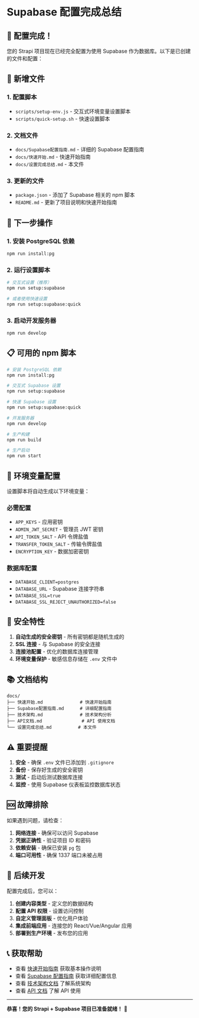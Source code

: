 # Supabase 配置完成总结

## 🎉 配置完成！

您的 Strapi 项目现在已经完全配置为使用 Supabase 作为数据库。以下是已创建的文件和配置：

## 📁 新增文件

### 1. 配置脚本
- `scripts/setup-env.js` - 交互式环境变量设置脚本
- `scripts/quick-setup.sh` - 快速设置脚本

### 2. 文档文件
- `docs/Supabase配置指南.md` - 详细的 Supabase 配置指南
- `docs/快速开始.md` - 快速开始指南
- `docs/设置完成总结.md` - 本文件

### 3. 更新的文件
- `package.json` - 添加了 Supabase 相关的 npm 脚本
- `README.md` - 更新了项目说明和快速开始指南

## 🚀 下一步操作

### 1. 安装 PostgreSQL 依赖
```bash
npm run install:pg
```

### 2. 运行设置脚本
```bash
# 交互式设置（推荐）
npm run setup:supabase

# 或者使用快速设置
npm run setup:supabase:quick
```

### 3. 启动开发服务器
```bash
npm run develop
```

## 📋 可用的 npm 脚本

```bash
# 安装 PostgreSQL 依赖
npm run install:pg

# 交互式 Supabase 设置
npm run setup:supabase

# 快速 Supabase 设置
npm run setup:supabase:quick

# 开发服务器
npm run develop

# 生产构建
npm run build

# 生产启动
npm run start
```

## 🔧 环境变量配置

设置脚本将自动生成以下环境变量：

### 必需配置
- `APP_KEYS` - 应用密钥
- `ADMIN_JWT_SECRET` - 管理员 JWT 密钥
- `API_TOKEN_SALT` - API 令牌盐值
- `TRANSFER_TOKEN_SALT` - 传输令牌盐值
- `ENCRYPTION_KEY` - 数据加密密钥

### 数据库配置
- `DATABASE_CLIENT=postgres`
- `DATABASE_URL` - Supabase 连接字符串
- `DATABASE_SSL=true`
- `DATABASE_SSL_REJECT_UNAUTHORIZED=false`

## 🔐 安全特性

1. **自动生成的安全密钥** - 所有密钥都是随机生成的
2. **SSL 连接** - 与 Supabase 的安全连接
3. **连接池配置** - 优化的数据库连接管理
4. **环境变量保护** - 敏感信息存储在 `.env` 文件中

## 📚 文档结构

```
docs/
├── 快速开始.md              # 快速开始指南
├── Supabase配置指南.md      # 详细配置指南
├── 技术架构.md              # 技术架构分析
├── API文档.md               # API 使用文档
└── 设置完成总结.md          # 本文件
```

## ⚠️ 重要提醒

1. **安全** - 确保 `.env` 文件已添加到 `.gitignore`
2. **备份** - 保存好生成的安全密钥
3. **测试** - 启动后测试数据库连接
4. **监控** - 使用 Supabase 仪表板监控数据库状态

## 🆘 故障排除

如果遇到问题，请检查：

1. **网络连接** - 确保可以访问 Supabase
2. **凭据正确性** - 验证项目 ID 和密码
3. **依赖安装** - 确保已安装 `pg` 包
4. **端口可用性** - 确保 1337 端口未被占用

## 🎯 后续开发

配置完成后，您可以：

1. **创建内容类型** - 定义您的数据结构
2. **配置 API 权限** - 设置访问控制
3. **自定义管理面板** - 优化用户体验
4. **集成前端应用** - 连接您的 React/Vue/Angular 应用
5. **部署到生产环境** - 发布您的应用

## 📞 获取帮助

- 查看 [快速开始指南](./快速开始.md) 获取基本操作说明
- 查看 [Supabase 配置指南](./Supabase配置指南.md) 获取详细配置信息
- 查看 [技术架构文档](./技术架构.md) 了解系统架构
- 查看 [API 文档](./API文档.md) 了解 API 使用

---

**恭喜！您的 Strapi + Supabase 项目已准备就绪！** 🎉
